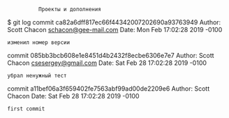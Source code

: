               Проекты и дополнения
$ git log
commit ca82a6dff817ec66f44342007202690a93763949
Author: Scott Chacon <schacon@gee-mail.com>
Date:   Mon Feb 17:02:28 2019 -0100

    изменил номер версии

commit 085bb3bcb608e1e8451d4b2432f8ecbe6306e7e7
Author: Scott Chacon <csesergey@gmail.com>
Date:   Sat Feb 28 17:02:28 2019 -0100

    убрал ненужный тест

commit a11bef06a3f659402fe7563abf99ad00de2209e6
Author: Scott Chacon 
Date:   Sat Feb 28 17:02:28 2019 -0100

    first commit
